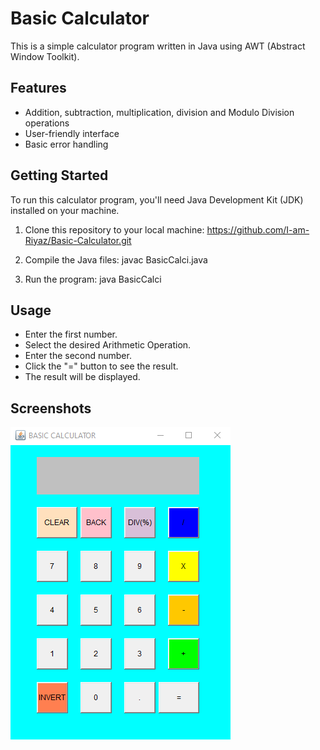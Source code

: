 # Basic Calculator

This is a simple calculator program written in Java using AWT (Abstract Window Toolkit).

## Features

- Addition, subtraction, multiplication, division and Modulo Division operations
- User-friendly interface
- Basic error handling

## Getting Started

To run this calculator program, you'll need Java Development Kit (JDK) installed on your machine.

1. Clone this repository to your local machine: https://github.com/I-am-Riyaz/Basic-Calculator.git

2. Compile the Java files:
javac BasicCalci.java

3. Run the program:
java BasicCalci

## Usage

- Enter the first number.
- Select the desired Arithmetic Operation.
- Enter the second number.
- Click the "=" button to see the result.
- The result will be displayed.

## Screenshots

![Screenshot](Screenshot.png)
